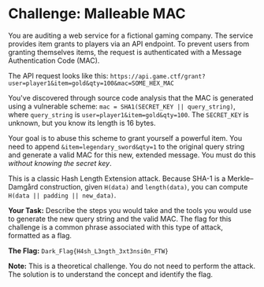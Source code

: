 
# Challenge: Malleable MAC

You are auditing a web service for a fictional gaming company. The service provides item grants to players via an API endpoint. To prevent users from granting themselves items, the request is authenticated with a Message Authentication Code (MAC).

The API request looks like this:
`https://api.game.ctf/grant?user=player1&item=gold&qty=100&mac=SOME_HEX_MAC`

You've discovered through source code analysis that the MAC is generated using a vulnerable scheme: `mac = SHA1(SECRET_KEY || query_string)`, where `query_string` is `user=player1&item=gold&qty=100`. The `SECRET_KEY` is unknown, but you know its length is 16 bytes.

Your goal is to abuse this scheme to grant yourself a powerful item. You need to append `&item=legendary_sword&qty=1` to the original query string and generate a valid MAC for this new, extended message. You must do this *without knowing the secret key*.

This is a classic Hash Length Extension attack. Because SHA-1 is a Merkle–Damgård construction, given `H(data)` and `length(data)`, you can compute `H(data || padding || new_data)`.

**Your Task:**
Describe the steps you would take and the tools you would use to generate the new query string and the valid MAC. The flag for this challenge is a common phrase associated with this type of attack, formatted as a flag.

**The Flag:**
`Dark_Flag{H4sh_L3ngth_3xt3nsi0n_FTW}`

**Note:** This is a theoretical challenge. You do not need to perform the attack. The solution is to understand the concept and identify the flag.

